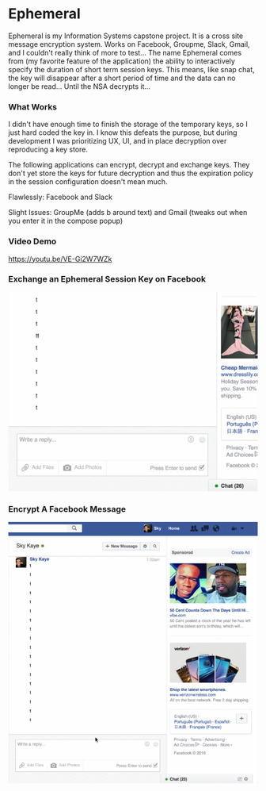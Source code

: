# Ephemeral

Ephemeral is my Information Systems capstone project. It is a cross site message encryption system.
Works on Facebook, Groupme, Slack, Gmail, and I couldn't really think of more to test...
The name Ephemeral comes from (my favorite feature of the application) the ability to interactively specify the duration of short term session keys. This means, like snap chat, the key will disappear after a short period of time and the data can no longer be read... Until the NSA decrypts it...

### What Works
I didn't have enough time to finish the storage of the temporary keys, so I just hard coded the key in. I know this defeats the purpose, but during development I was prioritizing UX, UI, and in place decryption over reproducing a key store.

The following applications can encrypt, decrypt and exchange keys. They don't yet store the keys for future decryption and thus the expiration policy in the session configuration doesn't mean much.

Flawlessly:  Facebook and Slack

Slight Issues: GroupMe (adds b around text) and Gmail  (tweaks out when you enter it in the compose popup)

### Video Demo
https://youtu.be/VE-Gi2W7WZk

### Exchange an Ephemeral Session Key on Facebook
![Encrypt Facebook Message](https://raw.githubusercontent.com/PseudoSky/Psypher/master/lib/img/key-exchange.gif)

### Encrypt A Facebook Message
![Encrypt Facebook Message](https://raw.githubusercontent.com/PseudoSky/Psypher/master/lib/img/encrypt-text.gif)

